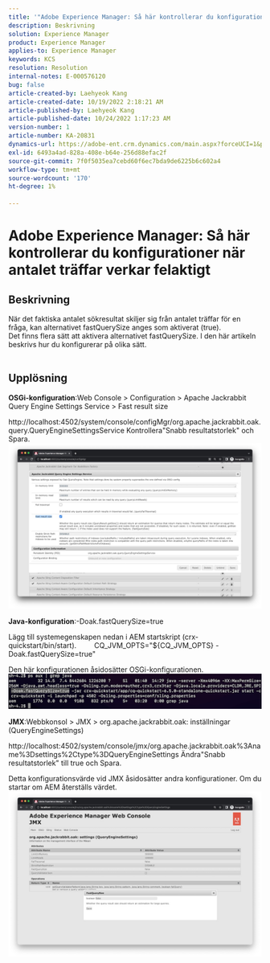 ```yaml
---
title: '"Adobe Experience Manager: Så här kontrollerar du konfigurationer när antalet träffar verkar felaktigt?'
description: Beskrivning
solution: Experience Manager
product: Experience Manager
applies-to: Experience Manager
keywords: KCS
resolution: Resolution
internal-notes: E-000576120
bug: false
article-created-by: Laehyeok Kang
article-created-date: 10/19/2022 2:18:21 AM
article-published-by: Laehyeok Kang
article-published-date: 10/24/2022 1:17:23 AM
version-number: 1
article-number: KA-20831
dynamics-url: https://adobe-ent.crm.dynamics.com/main.aspx?forceUCI=1&pagetype=entityrecord&etn=knowledgearticle&id=9b90084b-544f-ed11-bba2-0022480867bd
exl-id: 6493a4ad-828a-408e-b64e-256d88efac2f
source-git-commit: 7f0f5035ea7cebd60f6ec7bda9de6225b6c602a4
workflow-type: tm+mt
source-wordcount: '170'
ht-degree: 1%

---
```


# Adobe Experience Manager: Så här kontrollerar du konfigurationer när antalet träffar verkar felaktigt

## Beskrivning

När det faktiska antalet sökresultat skiljer sig från antalet träffar för en fråga, kan alternativet fastQuerySize anges som aktiverat (true).
<br>Det finns flera sätt att aktivera alternativet fastQuerySize. I den här artikeln beskrivs hur du konfigurerar på olika sätt.
<br> 

## Upplösning


<b>OSGi-konfiguration</b>:Web Console > Configuration > Apache Jackrabbit Query Engine Settings Service > Fast result size

http://localhost:4502/system/console/configMgr/org.apache.jackrabbit.oak.query.QueryEngineSettingsService Kontrollera&quot;Snabb resultatstorlek&quot; och Spara.
   ![](assets/cef3b476-b74f-ed11-bba2-0022480867bd.png)

<b>Java-konfiguration</b>:-Doak.fastQuerySize=true

Lägg till systemegenskapen nedan i AEM startskript (crx-quickstart/bin/start).
        CQ_JVM_OPTS=&quot;${CQ_JVM_OPTS} -Doak.fastQuerySize=true&quot;

Den här konfigurationen åsidosätter OSGi-konfigurationen.
    ![](assets/4afe8a85-b74f-ed11-bba2-0022480867bd.png)

<b>JMX</b>:Webbkonsol > JMX > org.apache.jackrabbit.oak: inställningar (QueryEngineSettings)

http://localhost:4502/system/console/jmx/org.apache.jackrabbit.oak%3Aname%3Dsettings%2Ctype%3DQueryEngineSettings Ändra&quot;Snabb resultatstorlek&quot; till true och Spara.

Detta konfigurationsvärde vid JMX åsidosätter andra konfigurationer. Om du startar om AEM återställs värdet.
![](assets/8592cd98-b74f-ed11-bba2-0022480867bd.png)
